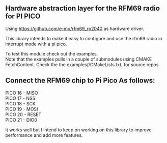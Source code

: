 ## Hardware abstraction layer for the RFM69 radio for PI PICO
Using https://github.com/e-mo/rfm69_rp2040 as hardware driver.  
  
This library intends to make it easy to configure and use the rfm69 radio in interrupt mode with a pi pico.  
  
To test this module check out the examples.  
Note that the examples pulls in a couple of submodules using CMAKE FetchContent. Check the the examples/<example>/CMakeLists.txt, for source repos.  
  
## Connect the RFM69 chip to Pi Pico As follows:
  
PICO 16 - MISO  
PICO 17 - NSS  
PICO 18 - SCK  
PICO 19 - MOSI  
PICO 20 - RESET  
PICO 21 - DIO0  
  
It works well but I intend to keep on working on this library to improve performance and add more features.